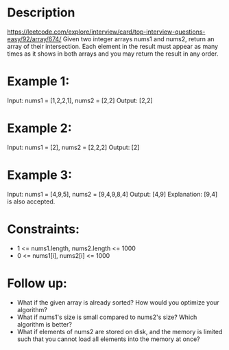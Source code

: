 # Description
  https://leetcode.com/explore/interview/card/top-interview-questions-easy/92/array/674/
  Given two integer arrays nums1 and nums2, return an array of their intersection. Each element in the result must appear as many times as it shows in both arrays and you may return the result in any order.

# Example 1:
Input: nums1 = [1,2,2,1], nums2 = [2,2]
Output: [2,2]

# Example 2:
Input: nums1 = [2], nums2 = [2,2,2]
Output: [2]

# Example 3:
Input: nums1 = [4,9,5], nums2 = [9,4,9,8,4]
Output: [4,9]
Explanation: [9,4] is also accepted.

# Constraints:
  - 1 <= nums1.length, nums2.length <= 1000
  - 0 <= nums1[i], nums2[i] <= 1000

# Follow up:
  - What if the given array is already sorted? How would you optimize your algorithm?
  - What if nums1's size is small compared to nums2's size? Which algorithm is better?
  - What if elements of nums2 are stored on disk, and the memory is limited such that you cannot load all elements into the memory at once?